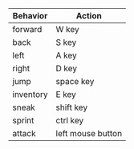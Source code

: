 | Behavior | Action |
| --- | --- |
| forward | W key |
| back | S key |
| left | A key |
| right | D key |
| jump | space key |
| inventory | E key |
| sneak | shift key |
| sprint | ctrl key |
| attack | left mouse button |
